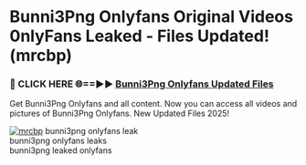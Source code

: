 # Bunni3Png Onlyfans Original Videos 0nlyFans Leaked - Files Updated! (mrcbp)

<h3>🔴 CLICK HERE 🌐==►► <a href="https://tinyurl.com/2jnfzry5" rel="nofollow">Bunni3Png Onlyfans Updated Files</a></h3>

Get Bunni3Png Onlyfans and all content. Now you can access all videos and pictures of Bunni3Png Onlyfans. New Updated Files 2025!

[![mrcbp](https://i.imgur.com/GyGTBgg.gif)](https://tinyurl.com/2jnfzry5)
bunni3png onlyfans leak<br>
bunni3png onlyfans leaks<br>
bunni3png leaked onlyfans